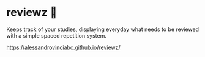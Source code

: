 # reviewz :notebook_with_decorative_cover:

Keeps track of your studies, displaying everyday what needs to be reviewed with a simple spaced repetition system.

https://alessandrovinciabc.github.io/reviewz/